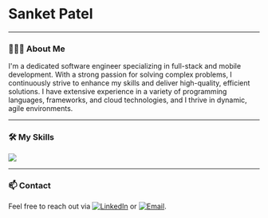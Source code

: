 # Sanket Patel

---

### 👨🏻‍💻 About Me
I'm a dedicated software engineer specializing in full-stack and mobile development. With a strong passion for solving complex problems, I continuously strive to enhance my skills and deliver high-quality, efficient solutions. I have extensive experience in a variety of programming languages, frameworks, and cloud technologies, and I thrive in dynamic, agile environments.

---

### 🛠️ My Skills
<img src="https://skillicons.dev/icons?i=java,javascript,typescript,html,css,c,cpp,python,angular,spring,react,redux,nodejs,nestjs,bootstrap,materialui,androidstudio,dotnet,mysql,postgresql,mongodb,dynamodb,aws,gcp,docker,kubernetes,heroku,netlify&perline=7" />

---

### 📫 Contact
Feel free to reach out via [![LinkedIn](https://img.shields.io/badge/LinkedIn-blue?style=flat-square&logo=linkedin&logoColor=white)](https://www.linkedin.com/in/sanketpatel98/) or [![Email](https://img.shields.io/badge/Email-red?style=flat-square&logo=gmail&logoColor=white)](mailto:patelsanketr98@gmail.com).
